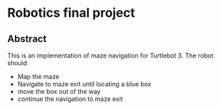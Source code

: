 # Robotics final project
## Abstract
This is an implementation of maze navigation for Turtlebot 3. The robot should
* Map the maze
* Navigate to maze exit until locating a blue box
* move the box out of the way
* continue the navigation to maze exit
